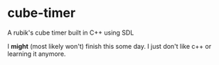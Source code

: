# cube-timer
A rubik's cube timer built in C++ using SDL

I **might** (most likely won't) finish this some day. I just don't like c++ or learning it anymore.
